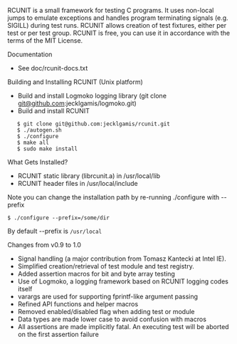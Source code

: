 RCUNIT is a small framework for testing C programs. It uses non-local jumps to
emulate exceptions and handles program terminating signals (e.g. SIGILL) 
during test runs. RCUNIT allows creation of test fixtures, either per test
or per test group. RCUNIT is free, you can use it in accordance with the terms
of the MIT License.

Documentation
* See doc/rcunit-docs.txt

Building and Installing RCUNIT (Unix platform)
 
* Build and install Logmoko logging library (git clone git@github.com:jecklgamis/logmoko.git)
* Build and install RCUNIT

```
   $ git clone git@github.com:jecklgamis/rcunit.git
   $ ./autogen.sh
   $ ./configure
   $ make all
   $ sudo make install
```

What Gets Installed?
* RCUNIT static library (librcunit.a) in /usr/local/lib
* RCUNIT header files in /usr/local/include

Note you can change the installation path by re-running ./configure  with --prefix

```
$ ./configure --prefix=/some/dir
```
By default --prefix is ```/usr/local```

Changes from v0.9 to 1.0

* Signal handling (a major contribution from Tomasz Kantecki at Intel IE). 
* Simplified creation/retrieval of test module and test registry.
* Added assertion macros for bit and byte array testing
* Use of Logmoko, a logging framework based on RCUNIT logging codes itself
* varargs are used for supporting fprintf-like argument passing
* Refined API functions and helper macros
* Removed enabled/disabled flag when adding test or module
* Data types are made lower case to avoid confusion with macros
* All assertions are made implicitly fatal. An executing test will be
  aborted on the first assertion failure

